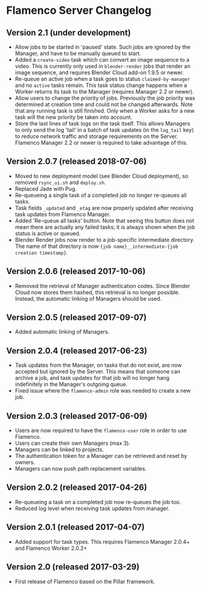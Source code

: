 Flamenco Server Changelog
=========================

## Version 2.1 (under development)

- Allow jobs to be started in 'paused' state. Such jobs are ignored by the Manager, and have to be
  manually queued to start.
- Added a `create-video` task which can convert an image sequence to a video. This is currently only
  used in `blender-render` jobs that render an image sequence, and requires Blender Cloud add-on
  1.9.5 or newer.
- Re-queue an active job when a task goes to status `claimed-by-manager` and no `active` tasks
  remain. This task status change happens when a Worker returns its task to the Manager (requires
  Manager 2.2 or newer).
- Allow users to change the priority of jobs. Previously the job priority was determined at creation
  time and could not be changed afterwards. Note that any running task is still finished. Only when
  a Worker asks for a new task will the new priority be taken into account.
- Store the last lines of task logs on the task itself. This allows Managers to only send the log
  'tail' in a batch of task updates (in the `log_tail` key) to reduce network traffic and storage
  requirements on the Server. Flamenco Manager 2.2 or newer is required to take advantage of this.


## Version 2.0.7 (released 2018-07-06)

- Moved to new deployment model (see Blender Cloud deployment), so removed `rsync_ui.sh` and
  `deploy.sh`.
- Replaced Jade with Pug.
- Re-queueing a single task of a completed job no longer re-queues all tasks.
- Task fields `_updated` and `_etag` are now properly updated after receiving task updates from
  Flamenco Manager.
- Added 'Re-queue all tasks' button. Note that seeing this button does not mean there are actually
  any failed tasks; it is always shown when the job status is active or queued.
- Blender Render jobs now render to a job-specific intermediate directory. The name of that
  directory is now `{job name}__intermediate-{job creation timestamp}`.


## Version 2.0.6 (released 2017-10-06)

- Removed the retrieval of Manager authentication codes. Since Blender Cloud now stores them hashed,
  this retrieval is no longer possible. Instead, the automatic linking of Managers should be used.


## Version 2.0.5 (released 2017-09-07)

- Added automatic linking of Managers.


## Version 2.0.4 (released 2017-06-23)

- Task updates from the Manager, on tasks that do not exist, are now accepted but ignored by
  the Server. This means that someone can archive a job, and task updates for that job will
  no longer hang indefinitely in the Manager's outgoing queue.
- Fixed issue where the `flamenco-admin` role was needed to create a new job.


## Version 2.0.3 (released 2017-06-09)

- Users are now required to have the `flamenco-user` role in order to use Flamenco.
- Users can create their own Managers (max 3).
- Managers can be linked to projects.
- The authentication token for a Manager can be retrieved and reset by owners.
- Managers can now push path replacement variables.


## Version 2.0.2 (released 2017-04-26)

- Re-queueing a task on a completed job now re-queues the job too.
- Reduced log level when receiving task updates from manager.


## Version 2.0.1 (released 2017-04-07)

- Added support for task types. This requires Flamenco Manager 2.0.4+ and Flamenco Worker 2.0.2+


## Version 2.0 (released 2017-03-29)

- First release of Flamenco based on the Pillar framework.
